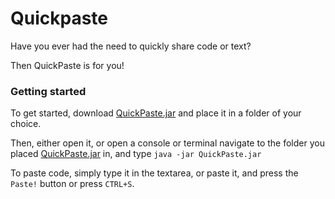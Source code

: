 # Quickpaste

Have you ever had the need to quickly share code or text?

Then QuickPaste is for you!

### Getting started

To get started, download [QuickPaste.jar](https://github.com/Sven65/QuickPaste/raw/master/dist/QuickPaste.jar) and place it in a folder of your choice.

Then, either open it, or open a console or terminal navigate to the folder you placed [QuickPaste.jar](https://github.com/Sven65/QuickPaste/raw/master/dist/QuickPaste.jar) in, and type `java -jar QuickPaste.jar`

To paste code, simply type it in the textarea, or paste it, and press the `Paste!` button or press `CTRL+S`.


